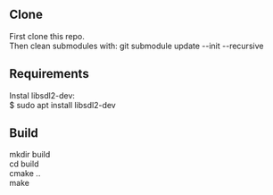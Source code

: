 ## Clone
First clone this repo.  
Then clean submodules with: git submodule update --init --recursive  

## Requirements
Instal libsdl2-dev:  
$ sudo apt install libsdl2-dev  

## Build
mkdir build  
cd build  
cmake ..  
make  
